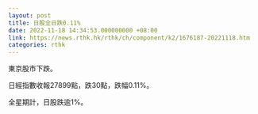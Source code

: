```yaml
---
layout: post
title: 日股全日跌0.11%
date: 2022-11-18 14:34:53.000000000 +08:00
link: https://news.rthk.hk/rthk/ch/component/k2/1676187-20221118.htm
categories: rthk
---
```


東京股市下跌。

日經指數收報27899點，跌30點，跌幅0.11%。 

全星期計，日股跌逾1%。

